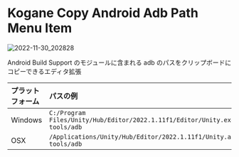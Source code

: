 # Kogane Copy Android Adb Path Menu Item

![2022-11-30_202828](https://user-images.githubusercontent.com/6134875/204784728-990b9f24-5aa4-4dff-bc44-89a867d4a43c.png)

Android Build Support のモジュールに含まれる adb のパスをクリップボードにコピーできるエディタ拡張

|プラットフォーム|パスの例|
|:--|:--|
|Windows|`C:/Program Files/Unity/Hub/Editor/2022.1.11f1/Editor/Unity.exe/../Data/PlaybackEngines/AndroidPlayer/SDK/platform-tools/adb`|
|OSX|`/Applications/Unity/Hub/Editor/2022.1.11f1/Unity.app/../PlaybackEngines/AndroidPlayer/SDK/platform-tools/adb`|